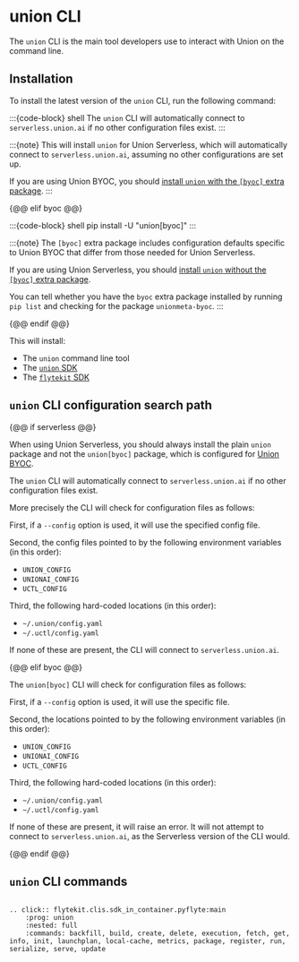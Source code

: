 # union CLI

The `union` CLI is the main tool developers use to interact with Union on the command line.

## Installation

To install the latest version of the `union` CLI, run the following command:


:::{code-block} shell
The `union` CLI will automatically connect to `serverless.union.ai` if no other configuration files exist.
:::

:::{note}
This will install `union` for Union Serverless, which will automatically connect to `serverless.union.ai`, assuming no other configurations are set up.

If you are using Union BYOC, you should [install `union` with the `[byoc]` extra package](https://docs.union.ai/byoc/api/union-cli/).
:::

{@@ elif byoc @@}

:::{code-block} shell
pip install -U "union[byoc]"
:::

:::{note}
The `[byoc]` extra package includes configuration defaults specific to Union BYOC that differ from those needed for Union Serverless.

If you are using Union Serverless, you should [install `union` without the `[byoc]` extra package](https://docs.union.ai/serverless/api/union-cli).

You can tell whether you have the `byoc` extra package installed by running `pip list` and checking for the package `unionmeta-byoc`.
:::

{@@ endif @@}

This will install:
* The `union` command line tool
* The [`union` SDK](./sdk/index)
* The [`flytekit` SDK](https://docs.flyte.org/en/latest/api/flytekit/docs_index.html)

## `union` CLI configuration search path

{@@ if serverless @@}

When using Union Serverless, you should always install the plain `union` package and not the `union[byoc]` package, which is configured for [Union BYOC](../../byoc/quick-start.md#install-the-union-package).

The `union` CLI will automatically connect to `serverless.union.ai` if no other configuration files exist.

More precisely the CLI will check for configuration files as follows:

First, if a `--config` option is used, it will use the specified config file.

Second, the config files pointed to by the following environment variables (in this order):

* `UNION_CONFIG`
* `UNIONAI_CONFIG`
* `UCTL_CONFIG`

Third, the following hard-coded locations (in this order):

* `~/.union/config.yaml`
* `~/.uctl/config.yaml`

If none of these are present, the CLI will connect to `serverless.union.ai`.

{@@ elif byoc @@}


The `union[byoc]` CLI will check for configuration files as follows:

First, if a `--config` option is used, it will use the specific file.

Second, the locations pointed to by the following environment variables (in this order):

* `UNION_CONFIG`
* `UNIONAI_CONFIG`
* `UCTL_CONFIG`

Third, the following hard-coded locations  (in this order):

* `~/.union/config.yaml`
* `~/.uctl/config.yaml`

If none of these are present, it will raise an error. It will not attempt to connect to  `serverless.union.ai`, as the Serverless version of the CLI would.

{@@ endif @@}

## `union` CLI commands

```{eval-rst}

.. click:: flytekit.clis.sdk_in_container.pyflyte:main
    :prog: union
    :nested: full
    :commands: backfill, build, create, delete, execution, fetch, get, info, init, launchplan, local-cache, metrics, package, register, run, serialize, serve, update

```